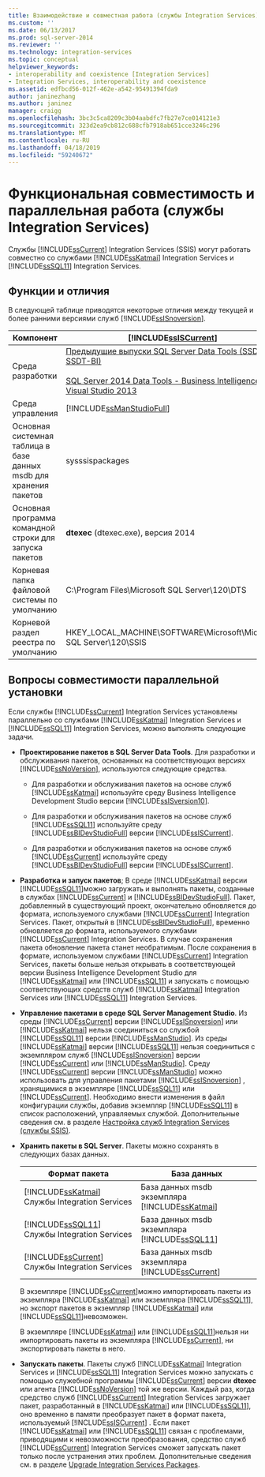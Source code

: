 ```yaml
---
title: Взаимодействие и совместная работа (службы Integration Services) | Документация Майкрософт
ms.custom: ''
ms.date: 06/13/2017
ms.prod: sql-server-2014
ms.reviewer: ''
ms.technology: integration-services
ms.topic: conceptual
helpviewer_keywords:
- interoperability and coexistence [Integration Services]
- Integration Services, interoperability and coexistence
ms.assetid: edfbcd56-012f-462e-a542-95491394fda9
author: janinezhang
ms.author: janinez
manager: craigg
ms.openlocfilehash: 3bc3c5ca8209c3b04aabdfc7fb27e7ce014121e3
ms.sourcegitcommit: 323d2ea9cb812c688cfb7918ab651cce3246c296
ms.translationtype: MT
ms.contentlocale: ru-RU
ms.lasthandoff: 04/18/2019
ms.locfileid: "59240672"
---
```

# <a name="interoperability-and-coexistence-integration-services"></a>Функциональная совместимость и параллельная работа (службы Integration Services)
  Службы [!INCLUDE[ssCurrent](../../includes/sscurrent-md.md)] Integration Services (SSIS) могут работать совместно со службами [!INCLUDE[ssKatmai](../../includes/sskatmai-md.md)] Integration Services и [!INCLUDE[ssSQL11](../../includes/sssql11-md.md)] Integration Services.  
  
## <a name="features-and-differences"></a>Функции и отличия  
 В следующей таблице приводятся некоторые отличия между текущей и более ранними версиями служб [!INCLUDE[ssISnoversion](../../includes/ssisnoversion-md.md)].  
  
|Компонент|[!INCLUDE[ssISCurrent](../../includes/ssiscurrent-md.md)]|[!INCLUDE[ssISversion11](../../includes/ssisversion11-md.md)]|[!INCLUDE[ssISversion10](../../includes/ssisversion10-md.md)]|  
|-------------|-------------------------------|---------------------------------|---------------------------------|  
|Среда разработки|[Предыдущие выпуски SQL Server Data Tools (SSDT и SSDT-BI)](/ssdt/previous-releases-of-sql-server-data-tools-ssdt-and-ssdt-bi)<br /><br /> [SQL Server 2014 Data Tools - Business Intelligence для Visual Studio 2013](https://www.microsoft.com/download/details.aspx?id=42313)|[SQL Server Data Tools для Visual Studio 2010](https://msdn.microsoft.com/library/hh500335\(v=vs.103\).aspx)<br /><br /> [SQL Server Data Tools - Business Intelligence для Visual Studio 2012](https://www.microsoft.com/download/details.aspx?id=36843)|Среда Business Intelligence Development Studio ([!INCLUDE[msCoName](../../includes/msconame-md.md)] [!INCLUDE[vsOrcas](../../includes/vsorcas-md.md)])|  
|Среда управления|[!INCLUDE[ssManStudioFull](../../includes/ssmanstudiofull-md.md)]|[!INCLUDE[ssManStudioFull](../../includes/ssmanstudiofull-md.md)]|[!INCLUDE[ssManStudioFull](../../includes/ssmanstudiofull-md.md)]|  
|Основная системная таблица в базе данных msdb для хранения пакетов|sysssispackages|sysssispackages|sysssispackages|  
|Основная программа командной строки для запуска пакетов|**dtexec** (dtexec.exe), версия 2014|**dtexec** (dtexec.exe), версия 2012|**dtexec** (dtexec.exe), версия 2008|  
|Корневая папка файловой системы по умолчанию|C:\Program Files\Microsoft SQL Server\120\DTS|C:\Program Files\Microsoft SQL Server\110\DTS|C:\Program Files\Microsoft SQL Server\100\DTS|  
|Корневой раздел реестра по умолчанию|HKEY_LOCAL_MACHINE\SOFTWARE\Microsoft\Microsoft SQL Server\120\SSIS|HKEY_LOCAL_MACHINE\SOFTWARE\Microsoft\Microsoft SQL Server\110\SSIS|HKEY_LOCAL_MACHINE\SOFTWARE\Microsoft\Microsoft SQL Server\100\SSIS|  
  
## <a name="side-by-side-compatibility-issues"></a>Вопросы совместимости параллельной установки  
 Если службы [!INCLUDE[ssCurrent](../../includes/sscurrent-md.md)] Integration Services установлены параллельно со службами [!INCLUDE[ssKatmai](../../includes/sskatmai-md.md)] Integration Services и [!INCLUDE[ssSQL11](../../includes/sssql11-md.md)] Integration Services, можно выполнять следующие задачи.  
  
-   **Проектирование пакетов в SQL Server Data Tools**. Для разработки и обслуживания пакетов, основанных на соответствующих версиях [!INCLUDE[ssNoVersion](../../includes/ssnoversion-md.md)], используются следующие средства.  
  
    -   Для разработки и обслуживания пакетов на основе служб [!INCLUDE[ssKatmai](../../includes/sskatmai-md.md)] используйте среду Business Intelligence Development Studio версии [!INCLUDE[ssISversion10](../../includes/ssisversion10-md.md)].  
  
    -   Для разработки и обслуживания пакетов на основе служб [!INCLUDE[ssSQL11](../../includes/sssql11-md.md)] используйте среду [!INCLUDE[ssBIDevStudioFull](../../includes/ssbidevstudiofull-md.md)] версии [!INCLUDE[ssISCurrent](../../includes/ssiscurrent-md.md)].  
  
    -   Для разработки и обслуживания пакетов на основе служб [!INCLUDE[ssCurrent](../../includes/sscurrent-md.md)] используйте среду [!INCLUDE[ssBIDevStudioFull](../../includes/ssbidevstudiofull-md.md)] версии [!INCLUDE[ssISCurrent](../../includes/ssiscurrent-md.md)].  
  
-   **Разработка и запуск пакетов**; В среде [!INCLUDE[ssKatmai](../../includes/sskatmai-md.md)] версии [!INCLUDE[ssSQL11](../../includes/sssql11-md.md)]можно загружать и выполнять пакеты, созданные в службах [!INCLUDE[ssCurrent](../../includes/sscurrent-md.md)] и [!INCLUDE[ssBIDevStudioFull](../../includes/ssbidevstudiofull-md.md)]. Пакет, добавленный в существующий проект, окончательно обновляется до формата, используемого службами [!INCLUDE[ssCurrent](../../includes/sscurrent-md.md)] Integration Services. Пакет, открытый в [!INCLUDE[ssBIDevStudioFull](../../includes/ssbidevstudiofull-md.md)], временно обновляется до формата, используемого службами [!INCLUDE[ssCurrent](../../includes/sscurrent-md.md)] Integration Services. В случае сохранения пакета обновление пакета станет необратимым. После сохранения в формате, используемом службами [!INCLUDE[ssCurrent](../../includes/sscurrent-md.md)] Integration Services, пакеты больше нельзя открывать в соответствующей версии Business Intelligence Development Studio для [!INCLUDE[ssKatmai](../../includes/sskatmai-md.md)] или [!INCLUDE[ssSQL11](../../includes/sssql11-md.md)] и запускать с помощью соответствующих средств служб [!INCLUDE[ssKatmai](../../includes/sskatmai-md.md)] Integration Services или [!INCLUDE[ssSQL11](../../includes/sssql11-md.md)] Integration Services.  
  
-   **Управление пакетами в среде SQL Server Management Studio**. Из среды [!INCLUDE[ssCurrent](../../includes/sscurrent-md.md)] версии [!INCLUDE[ssISnoversion](../../includes/ssisnoversion-md.md)] или [!INCLUDE[ssKatmai](../../includes/sskatmai-md.md)] нельзя соединиться со службой [!INCLUDE[ssSQL11](../../includes/sssql11-md.md)] версии [!INCLUDE[ssManStudio](../../includes/ssmanstudio-md.md)]. Из среды [!INCLUDE[ssKatmai](../../includes/sskatmai-md.md)] версии [!INCLUDE[ssSQL11](../../includes/sssql11-md.md)] нельзя соединиться с экземпляром служб [!INCLUDE[ssISnoversion](../../includes/ssisnoversion-md.md)] версии [!INCLUDE[ssCurrent](../../includes/sscurrent-md.md)] или [!INCLUDE[ssManStudio](../../includes/ssmanstudio-md.md)]. Среду [!INCLUDE[ssCurrent](../../includes/sscurrent-md.md)] версии [!INCLUDE[ssManStudio](../../includes/ssmanstudio-md.md)] можно использовать для управления пакетами [!INCLUDE[ssISnoversion](../../includes/ssisnoversion-md.md)] , хранящимися в экземпляре [!INCLUDE[ssSQL11](../../includes/sssql11-md.md)] или [!INCLUDE[ssCurrent](../../includes/sscurrent-md.md)]. Необходимо внести изменения в файл конфигурации службы, добавив экземпляр [!INCLUDE[ssSQL11](../../includes/sssql11-md.md)] в список расположений, управляемых службой. Дополнительные сведения см. в разделе [Настройка служб Integration Services (службы SSIS)](../service/integration-services-service-ssis-service.md).  
  
-   **Хранить пакеты в SQL Server**. Пакеты можно сохранять в следующих базах данных.  
  
    |Формат пакета|База данных|  
    |--------------------|--------------|  
    |[!INCLUDE[ssKatmai](../../includes/sskatmai-md.md)] Службы Integration Services|База данных msdb экземпляра [!INCLUDE[ssKatmai](../../includes/sskatmai-md.md)]|  
    |[!INCLUDE[ssSQL11](../../includes/sssql11-md.md)] Службы Integration Services|База данных msdb экземпляра [!INCLUDE[ssSQL11](../../includes/sssql11-md.md)]|  
    |[!INCLUDE[ssCurrent](../../includes/sscurrent-md.md)] Службы Integration Services|База данных msdb экземпляра [!INCLUDE[ssCurrent](../../includes/sscurrent-md.md)]|  
  
     В экземпляре [!INCLUDE[ssCurrent](../../includes/sscurrent-md.md)]можно импортировать пакеты из экземпляра [!INCLUDE[ssKatmai](../../includes/sskatmai-md.md)] или экземпляра [!INCLUDE[ssSQL11](../../includes/sssql11-md.md)], но экспорт пакетов в экземпляр [!INCLUDE[ssKatmai](../../includes/sskatmai-md.md)] или [!INCLUDE[ssSQL11](../../includes/sssql11-md.md)]невозможен.  
  
     В экземпляре [!INCLUDE[ssKatmai](../../includes/sskatmai-md.md)] или [!INCLUDE[ssSQL11](../../includes/sssql11-md.md)]нельзя ни импортировать пакеты из экземпляра [!INCLUDE[ssCurrent](../../includes/sscurrent-md.md)], ни экспортировать пакеты в него.  
  
-   **Запускать пакеты**. Пакеты служб [!INCLUDE[ssKatmai](../../includes/sskatmai-md.md)] Integration Services и [!INCLUDE[ssSQL11](../../includes/sssql11-md.md)] Integration Services можно запускать с помощью служебной программы [!INCLUDE[ssCurrent](../../includes/sscurrent-md.md)] версии **dtexec** или агента [!INCLUDE[ssNoVersion](../../includes/ssnoversion-md.md)] той же версии. Каждый раз, когда средство служб [!INCLUDE[ssCurrent](../../includes/sscurrent-md.md)] Integration Services загружает пакет, разработанный в [!INCLUDE[ssKatmai](../../includes/sskatmai-md.md)] или [!INCLUDE[ssSQL11](../../includes/sssql11-md.md)], оно временно в памяти преобразует пакет в формат пакета, используемый [!INCLUDE[ssISCurrent](../../includes/ssiscurrent-md.md)] . Если пакет [!INCLUDE[ssKatmai](../../includes/sskatmai-md.md)] или [!INCLUDE[ssSQL11](../../includes/sssql11-md.md)] связан с проблемами, приводящими к невозможности преобразования, средство служб [!INCLUDE[ssCurrent](../../includes/sscurrent-md.md)] Integration Services сможет запускать пакет только после устранения этих проблем. Дополнительные сведения см. в разделе [Upgrade Integration Services Packages](upgrade-integration-services-packages.md).  
  
  
